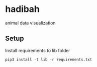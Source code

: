 # hadibah
animal data visualization

## Setup

Install requirements to lib folder
```
pip3 install -t lib -r requirements.txt
```
